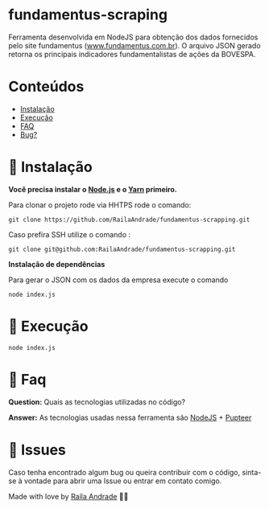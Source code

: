 # fundamentus-scraping
Ferramenta desenvolvida em NodeJS para obtenção dos dados fornecidos pelo site fundamentus (www.fundamentus.com.br). O arquivo JSON gerado retorna os principais indicadores fundamentalistas de ações da BOVESPA.



# Conteúdos

* [Instalação](#construction_worker-instalação)
* [Execução](#runner-execução)
* [FAQ](#postbox-faq)
* [Bug?](#bug-issues)




# :construction_worker: Instalação

**Você precisa instalar o [Node.js](https://nodejs.org/en/download/) e o [Yarn](https://yarnpkg.com/) primeiro.**

Para clonar o projeto rode via HHTPS rode o comando:

```git clone https://github.com/RailaAndrade/fundamentus-scrapping.git```

 Caso prefira SSH utilize o comando :

```git clone git@github.com:RailaAndrade/fundamentus-scrapping.git```

**Instalação de dependências**

 Para gerar o JSON com os dados da empresa execute o comando

```node index.js```


# :runner: Execução

```node index.js```

# :postbox: Faq

**Question:** Quais as tecnologias utilizadas no código?

**Answer:** As tecnologias usadas nessa ferramenta são [NodeJS](https://nodejs.org/en/) + [Pupteer](https://pptr.dev/) 
##

# :bug: Issues

Caso tenha encontrado algum bug ou queira contribuir com o código, sinta-se à vontade para abrir uma Issue ou entrar em contato comigo.


Made with love by [Raíla Andrade](https://github.com/RailaAndrade) 💜🚀

